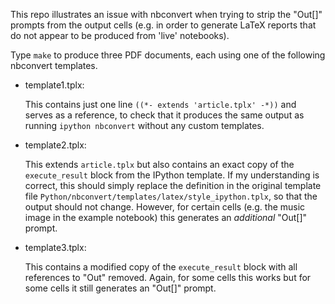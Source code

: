 This repo illustrates an issue with nbconvert when trying to strip the "Out[]"
prompts from the output cells (e.g. in order to generate LaTeX reports that do
not appear to be produced from 'live' notebooks).

Type `make` to produce three PDF documents, each using one of the following
nbconvert templates.

  - template1.tplx:

    This contains just one line `((*- extends 'article.tplx' -*))` and serves
    as a reference, to check that it produces the same output as running
    `ipython nbconvert` without any custom templates.

  - template2.tplx:

    This extends `article.tplx` but also contains an exact copy of the `execute_result`
    block from the IPython template. If my understanding is correct, this should
    simply replace the definition in the original template file
    `Python/nbconvert/templates/latex/style_ipython.tplx`, so that the output
    should not change. However, for certain cells (e.g. the music image in the
    example notebook) this generates an *additional* "Out[]" prompt.

  - template3.tplx:

    This contains a modified copy of the `execute_result` block with all references
    to "Out" removed. Again, for some cells this works but for some cells it still
    generates an "Out[]" prompt.
